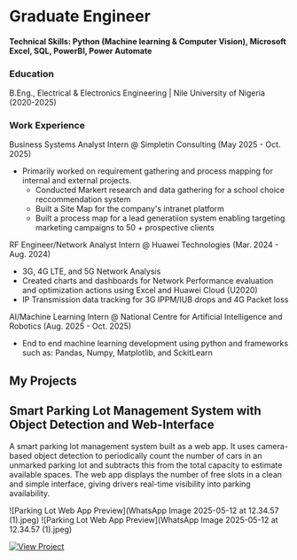 # Graduate Engineer
#### Technical Skills: Python (Machine learning & Computer Vision), Microsoft Excel, SQL, PowerBI, Power Automate 

### Education
B.Eng., Electrical & Electronics Engineering | Nile University of Nigeria (2020-2025)

### Work Experience
Business Systems Analyst Intern @ Simpletin Consulting (May 2025 - Oct. 2025)
- Primarily worked on requirement gathering and process mapping for internal and external projects.
  - Conducted Markert research and data gathering for a school choice reccommendation system
  - Built a Site Map for the company's intranet platform
  - Built a process map for a lead generatiion system enabling targeting marketing campaigns to 50 + prospective clients

RF Engineer/Network Analyst Intern @ Huawei Technologies (Mar. 2024 - Aug. 2024)
- 3G, 4G LTE, and 5G Network Analysis
- Created charts and dashboards for Network Performance evaluation and optimization actions using Excel and Huawei Cloud (U2020)
- IP Transmission data tracking for 3G IPPM/IUB drops and 4G Packet loss

AI/Machine Learning Intern @ National Centre for Artificial Intelligence and Robotics (Aug. 2025 - Oct. 2025)
- End to end machine learning development using python and frameworks such as: Pandas, Numpy, Matplotlib, and SckitLearn
  
## My Projects
## Smart Parking Lot Management System with Object Detection and Web-Interface

A smart parking lot management system built as a web app. It uses camera-based object detection to periodically count the number of cars in an unmarked parking lot and subtracts this from the total capacity to estimate available spaces. The web app displays the number of free slots in a clean and simple interface, giving drivers real-time visibility into parking availability.  

![Parking Lot Web App Preview](WhatsApp Image 2025-05-12 at 12.34.57 (1).jpeg)
![Parking Lot Web App Preview](WhatsApp Image 2025-05-12 at 12.34.57 (1).jpeg)

[![View Project](https://img.shields.io/badge/View-Project-blue)](Senior_Design_Project_Parking_Lot_System.ipynb)




